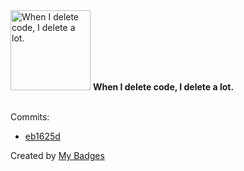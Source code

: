 <img src="https://my-badges.github.io/my-badges/mass-delete-commit-10k.png" alt="When I delete code, I delete a lot." title="When I delete code, I delete a lot." width="128">
<strong>When I delete code, I delete a lot.</strong>
<br><br>

Commits:

- <a href="https://github.com/XPL0Z/spotish/commit/eb1625d9d0bfc28e02ec8db498f63e43d6494327">eb1625d</a>


Created by <a href="https://github.com/my-badges/my-badges">My Badges</a>